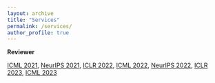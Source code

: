 ```yaml
---
layout: archive
title: "Services"
permalink: /services/
author_profile: true
---
```


**Reviewer**

[ICML 2021](https://icml.cc/Conferences/2021/Reviewers),
[NeurIPS 2021](https://nips.cc/Conferences/2021/ProgramCommittee),
[ICLR 2022](https://iclr.cc/Conferences/2022/Reviewers),
[ICML 2022](https://icml.cc/Conferences/2022/Reviewers),
[NeurIPS 2022](https://neurips.cc),
[ICLR 2023](https://iclr.cc),
[ICML 2023](https://icml.cc)